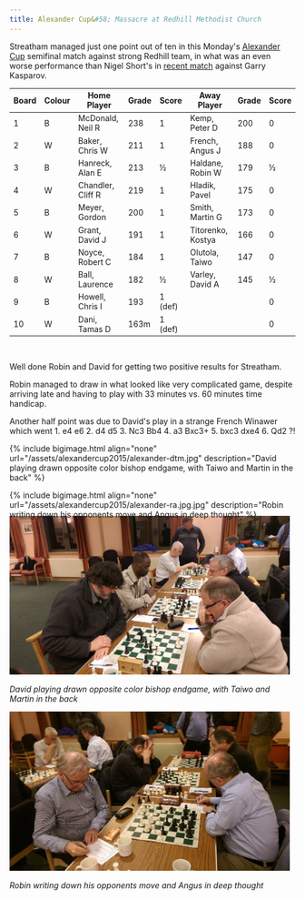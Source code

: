 ```yaml
---
title: Alexander Cup&#58; Massacre at Redhill Methodist Church
---
```


Streatham managed just one point out of ten in this Monday's [Alexander Cup](http://www.scca.co.uk/comps/AL_tab.html) semifinal match against strong Redhill team, in what was an even worse performance than Nigel Short's in [recent match](https://chess24.com/en/read/news/kasparov-short-the-st-louis-massacre) against Garry Kasparov.


|Board	|Colour	|Home Player	   |Grade|	Score |Away Player	    |Grade	|Score|
|-------|-------|------------------|-----|--------|-----------------|-------|-----|
|1	    |B	    |McDonald, Neil R  |238	 |1	      |Kemp, Peter D	| 200	|0    |
|2	    |W	    |Baker, Chris W	   |211	 |1	      |French, Angus J	| 188	|0    |
|3	    |B	    |Hanreck, Alan E   |213	 |½	      |Haldane, Robin W	| 179	|½    |
|4	    |W	    |Chandler, Cliff R |219	 |1	      |Hladik, Pavel	| 175	|0    |
|5	    |B   	|Meyer, Gordon	   |200	 |1	      |Smith, Martin G	| 173	|0    |
|6	    |W 	    |Grant, David J	   |191	 |1	      |Titorenko, Kostya| 166	|0    |
|7	    |B	    |Noyce, Robert C   |184	 |1	      |Olutola, Taiwo	| 147	|0    |
|8	    |W	    |Ball, Laurence    |182	 |½	      |Varley, David A	| 145	|½    |
|9	    |B	    |Howell, Chris I   |193	 |1	(def) |		            |       |0    |
|10	    |W	    |Dani, Tamas D     |163m |1	(def) |			        |       |0    |

<br/>

Well done Robin and David for getting two positive results for Streatham.

Robin managed to draw in what looked like very complicated game, despite arriving late and having to play with 33 minutes vs. 60 minutes time handicap.

Another half point was due to David's play in a strange French Winawer which went 1. e4 e6 2. d4 d5 3. Nc3 Bb4 4. a3 Bxc3+ 5. bxc3 dxe4 6. Qd2 ?!

{% include bigimage.html align="none" url="/assets/alexandercup2015/alexander-dtm.jpg" description="David playing drawn opposite color bishop endgame, with Taiwo and Martin in the back" %} 

{% include bigimage.html align="none" url="/assets/alexandercup2015/alexander-ra.jpg.jpg" description="Robin writing down his opponents move and Angus in deep thought" %}


<div class="img-auto-sized" style="float: left; padding-right: 10px; margin-top: -20px;" align="left">  
  <img src="/assets/alexandercup2015/alexander-dtm.jpg" class="img-responsive"/>
  <p align="left" style="text-align: left;"><i>David playing drawn opposite color bishop endgame, with Taiwo and Martin in the back</i></p>

  <img src="/assets/alexandercup2015/alexander-ra.jpg" class="img-responsive"/>
  <p align="left" style="text-align: left;"><i>Robin writing down his opponents move and Angus in deep thought</i></p>

</div>
